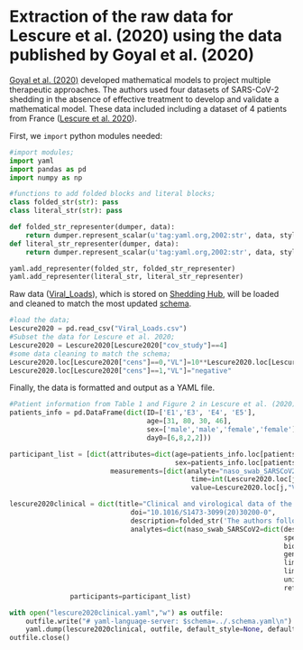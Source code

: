 # Extraction of the raw data for Lescure et al. (2020) using the data published by Goyal et al. (2020)

[Goyal et al. (2020)](https://www.science.org/doi/10.1126/sciadv.abc7112) developed mathematical models to project multiple therapeutic approaches. The authors used four datasets of SARS-CoV-2 shedding in the absence of effective treatment to develop and validate a mathematical model. These data included including a dataset of 4 patients from France ([Lescure et al. 2020](https://www.thelancet.com/journals/laninf/article/PIIS1473-3099(20)30200-0/fulltext)).

First, we `import` python modules needed:

```python
#import modules;
import yaml
import pandas as pd
import numpy as np

#functions to add folded blocks and literal blocks;
class folded_str(str): pass
class literal_str(str): pass

def folded_str_representer(dumper, data):
    return dumper.represent_scalar(u'tag:yaml.org,2002:str', data, style='>')
def literal_str_representer(dumper, data):
    return dumper.represent_scalar(u'tag:yaml.org,2002:str', data, style='|')

yaml.add_representer(folded_str, folded_str_representer)
yaml.add_representer(literal_str, literal_str_representer)
```

Raw data ([Viral_Loads](https://github.com/shedding-hub/shedding-hub/blob/main/data/lescure2020clinical/Viral_Loads.csv)), which is stored on [Shedding Hub](https://github.com/shedding-hub), will be loaded and cleaned to match the most updated [schema](https://github.com/shedding-hub/shedding-hub/blob/main/data/.schema.yaml).

```python
#load the data;
Lescure2020 = pd.read_csv("Viral_Loads.csv")
#Subset the data for Lescure et al. 2020;
Lescure2020 = Lescure2020[Lescure2020["cov_study"]==4]
#some data cleaning to match the schema;
Lescure2020.loc[Lescure2020["cens"]==0,"VL"]=10**Lescure2020.loc[Lescure2020["cens"]==0,"VL"]
Lescure2020.loc[Lescure2020["cens"]==1,"VL"]="negative"
```

Finally, the data is formatted and output as a YAML file.

```python
#Patient information from Table 1 and Figure 2 in Lescure et al. (2020)
patients_info = pd.DataFrame(dict(ID=['E1','E3', 'E4', 'E5'],
                                  age=[31, 80, 30, 46],
                                  sex=['male','male','female','female'],
                                  day0=[6,8,2,2]))

participant_list = [dict(attributes=dict(age=patients_info.loc[patients_info["ID"]==i,"age"].item(),
                                         sex=patients_info.loc[patients_info["ID"]==i,"sex"].item(),),
                         measurements=[dict(analyte="naso_swab_SARSCoV2",
                                             time=int(Lescure2020.loc[j,"dao"].item()+patients_info.loc[patients_info["ID"]==i,"day0"].item()),
                                             value=Lescure2020.loc[j,"VL"]) for j in Lescure2020.loc[Lescure2020["ID"]==i].index]) for i in pd.unique(Lescure2020["ID"])]

lescure2020clinical = dict(title="Clinical and virological data of the first cases of COVID-19 in Europe: a case series",
                              doi="10.1016/S1473-3099(20)30200-0",
                              description=folded_str('The authors followed five patients admitted to Bichat-Claude Bernard University Hospital (Paris, France) and Pellegrin University Hospital (Bordeaux, France) and diagnosed with COVID-19 by semi-quantitative RT-PCR on nasopharyngeal swabs. We assessed patterns of clinical disease and viral load from different samples (nasopharyngeal and blood, urine, and stool samples), which were obtained once daily for 3 days from hospital admission, and once every 2 or 3 days until patient discharge. Stool samples only have positive and negative results (currently not included in this data). The data was obtained from Goyal et al. 2020 for the nasopharyngeal swab results in 4 patients.\n'),
                              analytes=dict(naso_swab_SARSCoV2=dict(description=folded_str("SARS-CoV-2 RNA genome copy concentration in nasopharyngeal swab samples. The concentration were quantified in genome copies per swab.\n"),
                                                                    specimen="nasopharyngeal_swab",
                                                                    biomarker="SARS-CoV-2",
                                                                    gene_target="RdRp or E",
                                                                    limit_of_quantification=100,
                                                                    limit_of_detection=1,
                                                                    unit="gc/swab",
                                                                    reference_event="symptom onset")),
               participants=participant_list)

with open("lescure2020clinical.yaml","w") as outfile:
    outfile.write("# yaml-language-server: $schema=../.schema.yaml\n")
    yaml.dump(lescure2020clinical, outfile, default_style=None, default_flow_style=False, sort_keys=False)
outfile.close()
```
